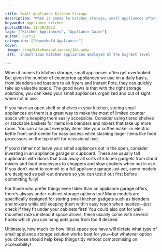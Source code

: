 ```yaml
---

title: Small Appliance Kitchen Storage
description: "When it comes to kitchen storage, small appliances often get overlooked. But given the number of countertop appliances we use on a...see more"
keywords: appliance kitchen
publishDate: 11/30/2022
tags: ["Kitchen Appliances", "Appliance Guide"]
author: Curtis
categories: ["Household Appliances"]
cover: 
 image: /img/kitchenappliances/384.webp
 alt: 'industrious kitchen appliances employed at the highest level'

---
```


When it comes to kitchen storage, small appliances often get overlooked. But given the number of countertop appliances we use on a daily basis, from blenders and toasters to air fryers and Instant Pots, they can quickly take up valuable space. The good news is that with the right storage solutions, you can keep your small appliances organized and out of sight when not in use. 

If you have an open shelf or shelves in your kitchen, storing small appliances on them is a great way to make the most of limited counter space while keeping them easily accessible. Consider using tiered shelves or stackable baskets for items like blenders and mixers that take up more room. You can also put everyday items like your coffee maker or electric kettle front-and-center for easy access while stashing larger items like food processors on the top shelf for occasional use. 

If you’d rather not leave your small appliances out in the open, consider investing in an appliance garage or cupboard. These are usually tall cupboards with doors that tuck away all sorts of kitchen gadgets from stand mixers and food processors to choppers and slow cookers when not in use. If you don’t want to commit to a full appliance garage just yet, some models are designed as pull-out drawers so you can test it out first before committing fully! 

For those who prefer things even tidier than an appliance garage offers, there’s always under-cabinet storage options too! Many models are specifically designed for storing small kitchen gadgets such as blenders and mixers while still keeping them within easy reach when needed—just check if they fit under your cabinets first! You could also opt for wall-mounted racks instead if space allows; these usually come with several hooks which you can hang pots pans from too if desired. 

Ultimately, how much (or how little) space you have will dictate what type of small appliance storage solution works best for you—but whatever option you choose should help keep things tidy without compromising on accessibility!
